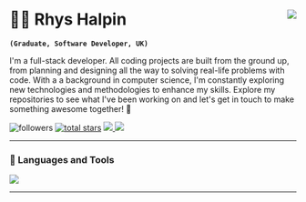 # 👨‍💻 Rhys Halpin <img align="right" src="https://visitor-badge.laobi.icu/badge?page_id=RhysHalpin-dev.RhysHalpin-dev" />

**`(Graduate, Software Developer, UK)`** 

I'm a full-stack developer. All coding projects are built from the ground up, from planning and designing all the way to solving real-life problems with code. With a a background in computer science, I'm constantly exploring new technologies and methodologies to enhance my skills. Explore my repositories to see what I've been working on and let's get in touch to make something awesome together! 👀

   <p align="left">
         <img alt="followers" title="Follow me on Github" src="https://custom-icon-badges.demolab.com/github/followers/RhysHalpin-dev?color=236ad3&labelColor=1155ba&style=for-the-badge&logo=person-add&label=Follow&logoColor=white"/></a>
      <a href="https://github.com/ForrestKnight?tab=repositories&sort=stargazers">
         <img alt="total stars" title="Total stars on GitHub" src="https://custom-icon-badges.demolab.com/github/stars/RhysHalpin-dev?color=55960c&style=for-the-badge&labelColor=488207&logo=star"/></a>
           <a href="https://www.linkedin.com/in/rhys-halpin-9b387410b" target="_blank">
    <img src="https://img.shields.io/badge/LinkedIn-0077B5?style=for-the-badge&logo=linkedin&logoColor=white" target="_blank" />
  </a>
  <a href="https://halpindev.netlify.app" target="_blank">
     <img src="https://img.shields.io/badge/Portfolio-FF5722?style=for-the-badge&logo=todoist&logoColor=white" target="_blank" /> <!-- sqlite, safari, google-chrome are other good icon options -->
  </a>
   </p>

---

### 🧰 Languages and Tools

<img src="https://skillicons.dev/icons?i=react,html,css,svelte,javascript,typescript,cs,go,mysql,azure,aws,git" />

---
<!---
### 📊 Public Stats

![Rhys's GitHub stats](https://github-readme-stats.vercel.app/api?username=RhysHalpin-dev&show_icons=true&theme=gruvbox)
![LeetCode Stats](https://leetcard.jacoblin.cool/rhyshalpin?theme=dark&font=Red%20Hat%20Display)
-->
